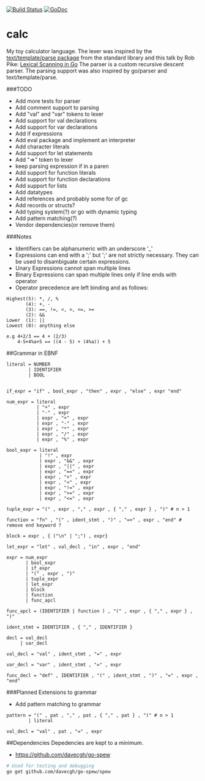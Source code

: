 [![Build Status](https://travis-ci.org/jonfk/calc.svg)](https://travis-ci.org/jonfk/calc)
[![GoDoc](https://godoc.org/github.com/jonfk/calc?status.svg)](http://godoc.org/github.com/jonfk/calc)

calc
====

My toy calculator language. The lexer was inspired by the
[text/template/parse package](http://golang.org/pkg/text/template/parse/)
from the standard library and this talk by Rob Pike:
[Lexical Scanning in Go](https://www.youtube.com/watch?v=HxaD_trXwRE)
The parser is a custom recursive descent parser. The parsing support was
also inspired by go/parser and text/template/parse.

###TODO
- Add more tests for parser
- Add comment support to parsing
- Add "val" and "var" tokens to lexer
- Add support for val declarations
- Add support for var declarations
- Add if expressions
- Add eval package and implement an interpreter
- Add character literals
- Add support for let statements
- Add "=>" token to lexer
- keep parsing expression if in a paren
- Add support for function literals
- Add support for function declarations
- Add support for lists
- Add datatypes
- Add references and probably some for of gc
- Add records or structs?
- Add typing system(?) or go with dynamic typing
- Add pattern matching(?)
- Vendor dependencies(or remove them)

###Notes
- Identifiers can be alphanumeric with an underscore '_'
- Expressions can end with a ';' but ';' are not strictly necessary. They can be used
to disambiguate certain expressions.
- Unary Expressions cannot span multiple lines
- Binary Expressions can span multiple lines only if line ends with operator
- Operator precedence are left binding and as follows:

```
Highest(5): *, /, %
       (4): +, -
       (3): ==, !=, <, >, <=, >=
       (2): &&
Lower  (1): ||
Lowest (0): anything else

e.g 4+2/3 == 4 + (2/3)
    4-5+4%a+5 == ((4 - 5) + (4%a)) + 5
```

##Grammar in EBNF

    literal = NUMBER
            | IDENTIFIER
            | BOOL


    if_expr = "if" , bool_expr , "then" , expr , "else" , expr "end"

    num_expr = literal
               | "+" , expr
               | "-" , expr
               | expr , "+" , expr
               | expr , "-" , expr
               | expr , "*" , expr
               | expr , "/" , expr
               | expr , "%" , expr

    bool_expr = literal
                | "!" , expr
                | expr , "&&" , expr
                | expr , "||" , expr
                | expr , "==" , expr
                | expr , ">" , expr
                | expr , "<" , expr
                | expr , "!=" , expr
                | expr , ">=" , expr
                | expr , "<=" , expr

    tuple_expr = "(" , expr , "," , expr , { "," , expr } , ")" # n > 1

    function = "fn" , "(" , ident_stmt , ")" , "=>" , expr , "end" # remove end keyword ?

    block = expr , { ("\n" | ";") , expr}

    let_expr = "let" , val_decl , "in" , expr , "end"

    expr = num_expr
           | bool_expr
           | if_expr
           | "(" , expr , ")"
           | tuple_expr
           | let_expr
           | block
           | function
           | func_apcl

    func_apcl = (IDENTIFIER | function ) , "(" , expr , { "," , expr } , ")"

    ident_stmt = IDENTIFIER , { "," , IDENTIFIER }

    decl = val_decl
         | var_decl

    val_decl = "val" , ident_stmt , "=" , expr

    var_decl = "var" , ident_stmt , "=" , expr

    func_decl = "def" , IDENTIFIER , "(" , ident_stmt , ")" , "=" , expr , "end"


###Planned Extensions to grammar
- Add pattern matching to grammar
```
pattern = "(" , pat , "," , pat , { "," , pat } , ")" # n > 1
        | literal

val_decl = "val" , pat , "=" , expr
```

##Dependencies
Depedencies are kept to a minimum.
- https://github.com/davecgh/go-spew
```bash
# Used for testing and debugging
go get github.com/davecgh/go-spew/spew
```